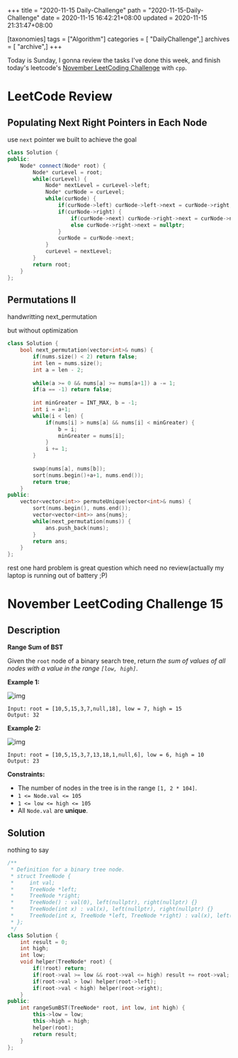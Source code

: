 +++
title = "2020-11-15 Daily-Challenge"
path = "2020-11-15-Daily-Challenge"
date = 2020-11-15 16:42:21+08:00
updated = 2020-11-15 21:31:47+08:00

[taxonomies]
tags = ["Algorithm"]
categories = [ "DailyChallenge",]
archives = [ "archive",]
+++

Today is Sunday, I gonna review the tasks I've done this week, and finish today's leetcode's [November LeetCoding Challenge](https://leetcode.com/explore/challenge/card/november-leetcoding-challenge/566/week-3-november-15th-november-21st/3532/) with `cpp`.

<!-- more -->

# LeetCode Review

## Populating Next Right Pointers in Each Node

use `next` pointer we built to achieve the goal

``` cpp
class Solution {
public:
    Node* connect(Node* root) {
        Node* curLevel = root;
        while(curLevel) {
            Node* nextLevel = curLevel->left;
            Node* curNode = curLevel;
            while(curNode) {
                if(curNode->left) curNode->left->next = curNode->right;
                if(curNode->right) {
                    if(curNode->next) curNode->right->next = curNode->next->left;
                    else curNode->right->next = nullptr;
                }
                curNode = curNode->next;
            }
            curLevel = nextLevel;
        }
        return root;
    }
};
```

## Permutations II

handwritting next_permutation

but without optimization

``` cpp
class Solution {
    bool next_permutation(vector<int>& nums) {
        if(nums.size() < 2) return false;
        int len = nums.size();
        int a = len - 2;
        
        while(a >= 0 && nums[a] >= nums[a+1]) a -= 1;
        if(a == -1) return false;
        
        int minGreater = INT_MAX, b = -1;
        int i = a+1;
        while(i < len) {
            if(nums[i] > nums[a] && nums[i] < minGreater) {
                b = i;
                minGreater = nums[i];
            }
            i += 1;
        }
        
        swap(nums[a], nums[b]);
        sort(nums.begin()+a+1, nums.end());
        return true;
    }
public:
    vector<vector<int>> permuteUnique(vector<int>& nums) {
        sort(nums.begin(), nums.end());
        vector<vector<int>> ans{nums};
        while(next_permutation(nums)) {
            ans.push_back(nums);
        }
        return ans;
    }
};
```

rest one hard problem is great question which need no review(actually my laptop is running out of battery ;P)

# November LeetCoding Challenge 15

## Description

**Range Sum of BST**

Given the `root` node of a binary search tree, return *the sum of values of all nodes with a value in the range `[low, high]`*.

**Example 1:**

![img](https://assets.leetcode.com/uploads/2020/11/05/bst1.jpg)

```
Input: root = [10,5,15,3,7,null,18], low = 7, high = 15
Output: 32
```

**Example 2:**

![img](https://assets.leetcode.com/uploads/2020/11/05/bst2.jpg)

```
Input: root = [10,5,15,3,7,13,18,1,null,6], low = 6, high = 10
Output: 23
```

**Constraints:**

- The number of nodes in the tree is in the range `[1, 2 * 104]`.
- `1 <= Node.val <= 105`
- `1 <= low <= high <= 105`
- All `Node.val` are **unique**.

## Solution

nothing to say

``` cpp
/**
 * Definition for a binary tree node.
 * struct TreeNode {
 *     int val;
 *     TreeNode *left;
 *     TreeNode *right;
 *     TreeNode() : val(0), left(nullptr), right(nullptr) {}
 *     TreeNode(int x) : val(x), left(nullptr), right(nullptr) {}
 *     TreeNode(int x, TreeNode *left, TreeNode *right) : val(x), left(left), right(right) {}
 * };
 */
class Solution {
    int result = 0;
    int high;
    int low;
    void helper(TreeNode* root) {
        if(!root) return;
        if(root->val >= low && root->val <= high) result += root->val;
        if(root->val > low) helper(root->left);
        if(root->val < high) helper(root->right);
    }
public:
    int rangeSumBST(TreeNode* root, int low, int high) {
        this->low = low;
        this->high = high;
        helper(root);
        return result;
    }
};
```
